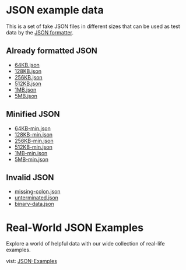 # JSON example data

This is a set of fake JSON files in different sizes that can be used as test data by the [JSON formatter](#https://www.fireboxtools.com/json-tools/json-formatter).

## Already formatted JSON

- [64KB.json](./formatted_JSON/64KB.json)
- [128KB.json](./formatted_JSON/128KB.json)
- [256KB.json](./formatted_JSON/256KB.json)
- [512KB.json](./formatted_JSON/512KB.json)
- [1MB.json](./formatted_JSON/1MB.json)
- [5MB.json](./formatted_JSON/5MB.json)

## Minified JSON

- [64KB-min.json](./minified_JSON/64KB-min.json)
- [128KB-min.json](./minified_JSON/128KB-min.json)
- [256KB-min.json](./minified_JSON/256KB-min.json)
- [512KB-min.json](./minified_JSON/512KB-min.json)
- [1MB-min.json](./minified_JSON/1MB-min.json)
- [5MB-min.json](./minified_JSON/5MB-min.json)

## Invalid JSON

- [missing-colon.json](./invalid_JSON/missing-colon.json)
- [unterminated.json](./invalid_JSON/unterminated.json)
- [binary-data.json](./invalid_JSON/binary-data.json)

# Real-World JSON Examples

Explore a world of helpful data with our wide collection of real-life examples.

vist: [JSON-Examples](https://fireboxtools.com/sample-data/json-examples)
